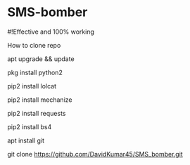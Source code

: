 # SMS-bomber
#!Effective and 100% working


How to clone repo

apt upgrade && update


pkg install python2


pip2 install lolcat


pip2 install mechanize


pip2 install requests


pip2 install bs4


apt install git


git clone https://github.com/DavidKumar45/SMS_bomber.git



